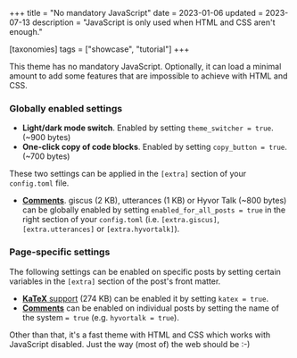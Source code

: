 +++
title = "No mandatory JavaScript"
date = 2023-01-06
updated = 2023-07-13
description = "JavaScript is only used when HTML and CSS aren't enough."

[taxonomies]
tags = ["showcase", "tutorial"]
+++

This theme has no mandatory JavaScript. Optionally, it can load a minimal amount to add some features that are impossible to achieve with HTML and CSS.

### Globally enabled settings

- **Light/dark mode switch**. Enabled by setting `theme_switcher = true`. (~900 bytes)
- **One-click copy of code blocks**. Enabled by setting `copy_button = true`. (~700 bytes)

These two settings can be applied in the `[extra]` section of your `config.toml` file.

- [**Comments**](@/blog/comments.md). giscus (2 KB), utterances (1 KB) or Hyvor Talk (~800 bytes) can be globally enabled by setting `enabled_for_all_posts = true` in the right section of your  `config.toml` (i.e. `[extra.giscus]`, `[extra.utterances]` or `[extra.hyvortalk]`).

### Page-specific settings

The following settings can be enabled on specific posts by setting certain variables in the `[extra]` section of the post's front matter.

- [**KaTeX** support](@/blog/markdown.md#katex) (274 KB) can be enabled it by setting `katex = true`.
- [**Comments**](@/blog/comments.md) can be enabled on individual posts by setting the name of the system `= true` (e.g. `hyvortalk = true`).

Other than that, it's a fast theme with HTML and CSS which works with JavaScript disabled. Just the way (most of) the web should be :-)
